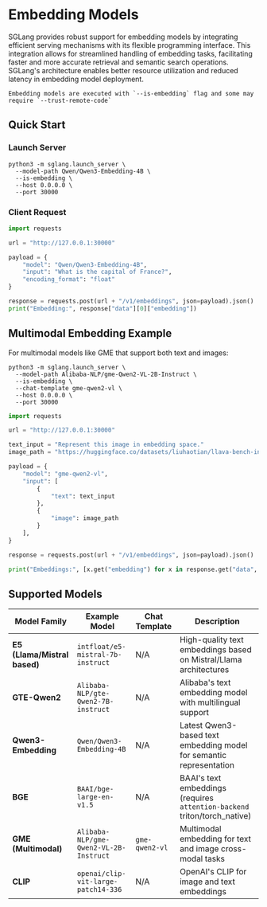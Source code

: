 # Embedding Models

SGLang provides robust support for embedding models by integrating efficient serving mechanisms with its flexible programming interface. This integration allows for streamlined handling of embedding tasks, facilitating faster and more accurate retrieval and semantic search operations. SGLang's architecture enables better resource utilization and reduced latency in embedding model deployment.

```{important}
Embedding models are executed with `--is-embedding` flag and some may require `--trust-remote-code`
```

## Quick Start

### Launch Server

```shell
python3 -m sglang.launch_server \
  --model-path Qwen/Qwen3-Embedding-4B \
  --is-embedding \
  --host 0.0.0.0 \
  --port 30000
```

### Client Request

```python
import requests

url = "http://127.0.0.1:30000"

payload = {
    "model": "Qwen/Qwen3-Embedding-4B",
    "input": "What is the capital of France?",
    "encoding_format": "float"
}

response = requests.post(url + "/v1/embeddings", json=payload).json()
print("Embedding:", response["data"][0]["embedding"])
```



## Multimodal Embedding Example

For multimodal models like GME that support both text and images:

```shell
python3 -m sglang.launch_server \
  --model-path Alibaba-NLP/gme-Qwen2-VL-2B-Instruct \
  --is-embedding \
  --chat-template gme-qwen2-vl \
  --host 0.0.0.0 \
  --port 30000
```

```python
import requests

url = "http://127.0.0.1:30000"

text_input = "Represent this image in embedding space."
image_path = "https://huggingface.co/datasets/liuhaotian/llava-bench-in-the-wild/resolve/main/images/023.jpg"

payload = {
    "model": "gme-qwen2-vl",
    "input": [
        {
            "text": text_input
        },
        {
            "image": image_path
        }
    ],
}

response = requests.post(url + "/v1/embeddings", json=payload).json()

print("Embeddings:", [x.get("embedding") for x in response.get("data", [])])
```

## Supported Models

| Model Family                               | Example Model                          | Chat Template | Description                                                                 |
| ------------------------------------------ | -------------------------------------- | ------------- | --------------------------------------------------------------------------- |
| **E5 (Llama/Mistral based)**              | `intfloat/e5-mistral-7b-instruct`     | N/A           | High-quality text embeddings based on Mistral/Llama architectures          |
| **GTE-Qwen2**                             | `Alibaba-NLP/gte-Qwen2-7B-instruct`   | N/A           | Alibaba's text embedding model with multilingual support                   |
| **Qwen3-Embedding**                       | `Qwen/Qwen3-Embedding-4B`             | N/A           | Latest Qwen3-based text embedding model for semantic representation        |
| **BGE**                                    | `BAAI/bge-large-en-v1.5`              | N/A           | BAAI's text embeddings (requires `attention-backend` triton/torch_native)  |
| **GME (Multimodal)**                      | `Alibaba-NLP/gme-Qwen2-VL-2B-Instruct`| `gme-qwen2-vl`| Multimodal embedding for text and image cross-modal tasks                  |
| **CLIP**                                   | `openai/clip-vit-large-patch14-336`   | N/A           | OpenAI's CLIP for image and text embeddings                                |

